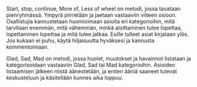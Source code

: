 Start, stop, continue, More of, Less of wheel on metodi, 
jossa tavataan pienryhmässä. 
Ympyrä piirretään ja jaetaan vastaaviin viiteen osioon. 
Osallistujia kannustetaan huomioimaan asioita eri kategorioihin, 
mitä tarvitaan enemmän, mitä vähemmän, 
minkä aloittaminen tulee lopettaa, 
lopettaminen lopettaa ja mitä tulee jatkaa. 
Esille tulleet asiat kirjataan ylös. 
Jos kukaan ei puhu, käytä hiljaisuutta hyväksesi
ja kannusta kommentoimaan.

Glad, Sad, Mad on metodi, jossa huolet, 
muutokset ja havainnot listataan ja kategorisoidaan vastaaviin 
Glad, Sad tai Mad kategorioihin. 
Asioiden listaamisen jälkeen niistä äänestetään, 
ja eniten ääniä saaneet tulevat keskusteluun 
ja käsitellään kunnes aika loppuu.
